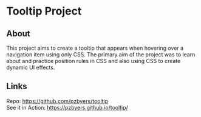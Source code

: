 # Tooltip Project

## About

This project aims to create a tooltip that appears when hovering over a navigation item using only CSS.  The primary aim of the project was to learn about and practice position rules in CSS and also using CSS to create dynamic UI effects. 

## Links

Repo: https://github.com/pzbyers/tooltip  
See it in Action: https://pzbyers.github.io/tooltip/